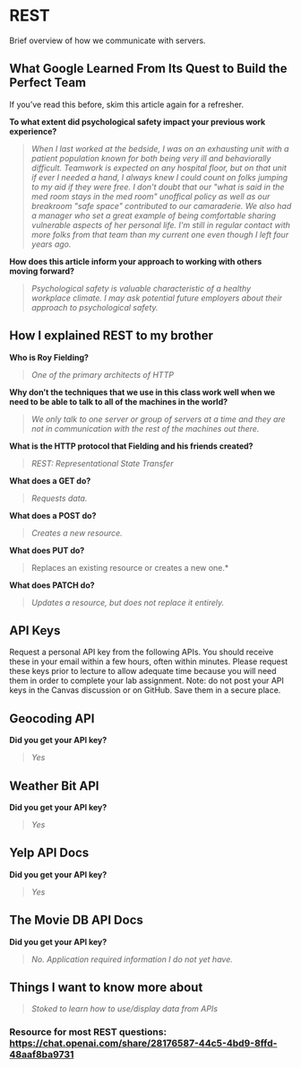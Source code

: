 # REST

Brief overview of how we communicate with servers.

## What Google Learned From Its Quest to Build the Perfect Team

If you’ve read this before, skim this article again for a refresher.

**To what extent did psychological safety impact your previous work experience?**

>*When I last worked at the bedside, I was on an exhausting unit with a patient population known for both being very ill and behaviorally difficult. Teamwork is expected on any hospital floor, but on that unit if ever I needed a hand, I always knew I could count on folks jumping to my aid if they were free. I don't doubt that our "what is said in the med room stays in the med room" unoffical policy as well as our breakroom "safe space" contributed to our camaraderie. We also had a manager who set a great example of being comfortable sharing vulnerable aspects of her personal life. I'm still in regular contact with more folks from that team than my current one even though I left four years ago.*

**How does this article inform your approach to working with others moving forward?**

>*Psychological safety is valuable characteristic of a healthy workplace climate. I may ask potential future employers about their approach to psychological safety.*

## How I explained REST to my brother

**Who is Roy Fielding?**

>*One of the primary architects of HTTP*

**Why don’t the techniques that we use in this class work well when we need to be able to talk to all of the machines in the world?**

>*We only talk to one server or group of servers at a time and they are not in communication with the rest of the machines out there.*

**What is the HTTP protocol that Fielding and his friends created?**

>*REST: Representational State Transfer*

**What does a GET do?**

>*Requests data.*

**What does a POST do?**

>*Creates a new resource.*

**What does PUT do?**

>Replaces an existing resource or creates a new one.*

**What does PATCH do?**

>*Updates a resource, but does not replace it entirely.*

## API Keys

Request a personal API key from the following APIs. You should receive these in your email within a few hours, often within minutes. Please request these keys prior to lecture to allow adequate time because you will need them in order to complete your lab assignment. Note: do not post your API keys in the Canvas discussion or on GitHub. Save them in a secure place.

## Geocoding API

**Did you get your API key?**

>*Yes*

## Weather Bit API

**Did you get your API key?**

>*Yes*

## Yelp API Docs

**Did you get your API key?**

>*Yes*

## The Movie DB API Docs

**Did you get your API key?**

>*No. Application required information I do not yet have.*

## Things I want to know more about

>*Stoked to learn how to use/display data from  APIs*

### Resource for most REST questions: <https://chat.openai.com/share/28176587-44c5-4bd9-8ffd-48aaf8ba9731>
